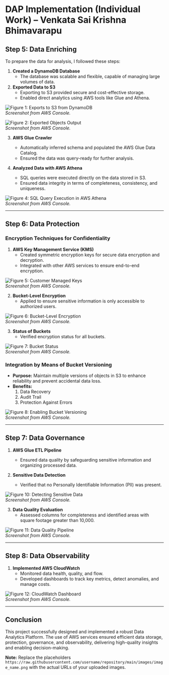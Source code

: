 # DAP Implementation (Individual Work) – Venkata Sai Krishna Bhimavarapu

## Step 5: Data Enriching
To prepare the data for analysis, I followed these steps:

1. **Created a DynamoDB Database**  
   - The database was scalable and flexible, capable of managing large volumes of data.
2. **Exported Data to S3**  
   - Exporting to S3 provided secure and cost-effective storage.
   - Enabled direct analytics using AWS tools like Glue and Athena.

![Figure 1: Exports to S3 from DynamoDB](https://raw.githubusercontent.com/username/repository/main/images/exports_to_s3.png)  
*Screenshot from AWS Console.*  

![Figure 2: Exported Objects Output](https://raw.githubusercontent.com/username/repository/main/images/exported_objects_output.png)  
*Screenshot from AWS Console.*  

3. **AWS Glue Crawler**  
   - Automatically inferred schema and populated the AWS Glue Data Catalog.
   - Ensured the data was query-ready for further analysis.


4. **Analyzed Data with AWS Athena**  
   - SQL queries were executed directly on the data stored in S3.
   - Ensured data integrity in terms of completeness, consistency, and uniqueness.

![Figure 4: SQL Query Execution in AWS Athena](https://raw.githubusercontent.com/username/repository/main/images/sql_query_execution.png)  
*Screenshot from AWS Console.*

---

## Step 6: Data Protection

### Encryption Techniques for Confidentiality
1. **AWS Key Management Service (KMS)**  
   - Created symmetric encryption keys for secure data encryption and decryption.
   - Integrated with other AWS services to ensure end-to-end encryption.

![Figure 5: Customer Managed Keys](https://raw.githubusercontent.com/username/repository/main/images/customer_managed_keys.png)  
*Screenshot from AWS Console.*

2. **Bucket-Level Encryption**  
   - Applied to ensure sensitive information is only accessible to authorized users.

![Figure 6: Bucket-Level Encryption](https://raw.githubusercontent.com/username/repository/main/images/bucket_level_encryption.png)  
*Screenshot from AWS Console.*

3. **Status of Buckets**  
   - Verified encryption status for all buckets.

![Figure 7: Bucket Status](https://raw.githubusercontent.com/username/repository/main/images/bucket_status.png)  
*Screenshot from AWS Console.*

### Integration by Means of Bucket Versioning
- **Purpose:** Maintain multiple versions of objects in S3 to enhance reliability and prevent accidental data loss.  
- **Benefits:**
  1. Data Recovery
  2. Audit Trail
  3. Protection Against Errors

![Figure 8: Enabling Bucket Versioning](https://raw.githubusercontent.com/username/repository/main/images/bucket_versioning.png)  
*Screenshot from AWS Console.*

---

## Step 7: Data Governance

1. **AWS Glue ETL Pipeline**  
   - Ensured data quality by safeguarding sensitive information and organizing processed data.

2. **Sensitive Data Detection**  
   - Verified that no Personally Identifiable Information (PII) was present.

![Figure 10: Detecting Sensitive Data](https://raw.githubusercontent.com/username/repository/main/images/sensitive_data_detection.png)  
*Screenshot from AWS Console.*

3. **Data Quality Evaluation**  
   - Assessed columns for completeness and identified areas with square footage greater than 10,000.

![Figure 11: Data Quality Pipeline](https://raw.githubusercontent.com/username/repository/main/images/data_quality_pipeline.png)  
*Screenshot from AWS Console.*

---

## Step 8: Data Observability

1. **Implemented AWS CloudWatch**  
   - Monitored data health, quality, and flow.  
   - Developed dashboards to track key metrics, detect anomalies, and manage costs.

![Figure 12: CloudWatch Dashboard](https://raw.githubusercontent.com/username/repository/main/images/cloudwatch_dashboard.png)  
*Screenshot from AWS Console.*

---

## Conclusion
This project successfully designed and implemented a robust Data Analytics Platform. The use of AWS services ensured efficient data storage, protection, governance, and observability, delivering high-quality insights and enabling decision-making.

**Note:** Replace the placeholders `https://raw.githubusercontent.com/username/repository/main/images/image_name.png` with the actual URLs of your uploaded images.
